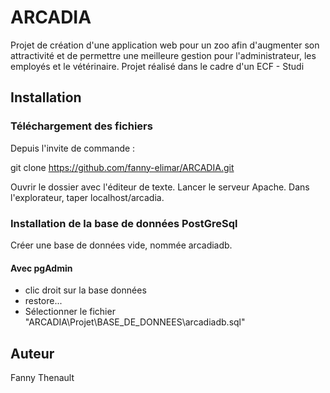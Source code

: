 # ARCADIA

Projet de création d'une application web pour un zoo afin d'augmenter son attractivité et de permettre une meilleure gestion pour l'administrateur, les employés et le vétérinaire.
Projet réalisé dans le cadre d'un ECF - Studi

## Installation

### Téléchargement des fichiers 

Depuis l'invite de commande :

git clone https://github.com/fanny-elimar/ARCADIA.git

Ouvrir le dossier avec l'éditeur de texte. 
Lancer le serveur Apache.
Dans l'explorateur, taper localhost/arcadia.

### Installation de la base de données PostGreSql

Créer une base de données vide, nommée arcadiadb.

#### Avec pgAdmin  
- clic droit sur la base données
- restore...
- Sélectionner le fichier "ARCADIA\Projet\BASE_DE_DONNEES\arcadiadb.sql"

## Auteur

Fanny Thenault
